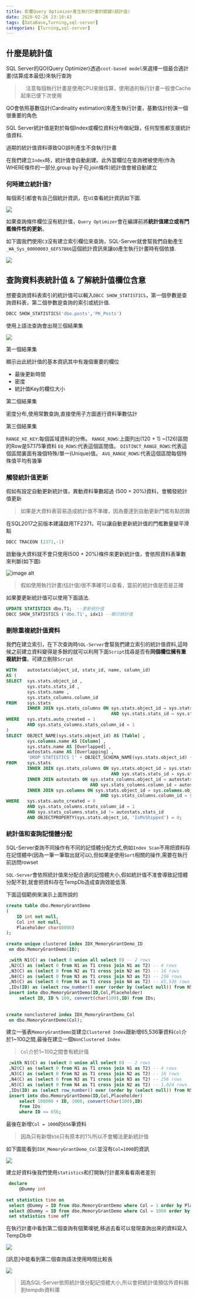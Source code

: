 ```yaml
---
title: 影響Query Optimizer產生執行計畫的關鍵(統計值)
date: 2020-02-26 23:10:43
tags: [DataBase,Turning,sql-server]
categories: [Turning,sql-server]
---
```


## 什麼是統計值

SQL Server的QO(Query Optimizer)透過`cost-based model`來選擇一個最合適計畫(估算成本最低)來執行查詢

>　注意每個執行計畫是使用CPU來做估算，使用過的執行計畫一般會Cache起來已便下次使用

QO會依照基數估計(Cardinality estimation)來產生執行計畫，基數估計扮演一個很重要的角色

SQL Server統計值是對於每個Index或欄位資料分布做紀錄，任何型態都支援統計值資料.

過期的統計值資料導致QO誤判產生不良執行計畫

在我們建立`Index`時，統計值會自動創建。此外當欄位在查詢裡被使用(作為WHERE條件的一部分,group by子句,join條件)統計值會被自動建立

### 何時建立統計值?

每個索引都會有自己個統計資訊，在`UI`查看統計資訊如下圖.

![](https://i.imgur.com/7TiCaUh.png)

如果查詢條件欄位沒有統計值，`Query Optimizer`會在編譯前將**統計值建立或有門檻條件性的更新**。

如下圖我們使用`C3`沒有建立索引欄位來查詢，SQL-Server就會幫我們自動產生`_WA_Sys_00000003_6EF57B66`這個統計資訊來讓`QO`產生執行計畫時有個依據.

![](https://i.imgur.com/WYcY8VW.png)

## 查詢資料表統計值 & 了解統計值欄位含意

想要查詢資料表索引的統計值可以輸入`DBCC SHOW_STATISTICS`，第一個參數是查詢資料表，第二個參數是查詢的索引或統計值.

```sql
DBCC SHOW_STATISTICS('dbo.posts','PK_Posts')
```

使用上語法查詢會出現三個結果集

![](https://i.imgur.com/0IKcsNG.png)

第一個結果集

顯示出此統計值的基本資訊其中有幾個重要的欄位

* 最後更新時間
* 密度
* 統計值Key的欄位大小

第二個結果集

密度分布,使用常數查詢,直接使用子方圖進行資料筆數估計

第三個結果集

`RANGE_HI_KEY`:每個區域資料的分佈。
`RANGE_ROWS`:上圖列出(120 + 1) ~(126)區間的Row是57.175筆資料
`EQ_ROWS`:代表這個區間值。
`DISTINCT_RANGE_ROWS`:代表這個區間裏面有幾個特殊/單一(Unique)值。
`AVG_RANGE_ROWS`:代表這個區間每個特殊值平均有幾筆

### 觸發統計值更新

假如有設定自動更新統計值，異動資料筆數超過 (500 + 20%)資料，會觸發統計值更新

> 如果是大資料表容易造成統計值不準確，因為要達到自動更新門檻有點困難

在SQL2017之前版本建議啟用TF2371，可以讓自動更新統計值的門檻數量變平滑點

```sql
DBCC TRACEON (2371,-1)
```

啟動後大資料就不會只使用(500 + 20%)條件來更新統計值，會依照資料表筆數來判斷(如下圖)

![image alt](https://www.virtual-dba.com/media/sql-server-chart.jpg)

> 假如使用執行計畫(估計值)很不準確可以查看，當前的統計值是否是正確

如果要更新統計值可以使用下面語法.

```sql
UPDATE STATISTICS dbo.T1;  --更新統計值
DBCC SHOW_STATISTICS ('dbo.T1', idx1) --顯示統計值
```

### 刪除重複統計值資料

我們在建立索引，在下次查詢時`SQL-Server`會幫我們建立索引的統計值資料,這時候之前建立資料變得是多餘的就可以利用下面`Script`找尋是否有**同個欄位擁有重複統計值**，可建立刪除`Script`

```sql
WITH    autostats(object_id, stats_id, name, column_id)
AS (
SELECT  sys.stats.object_id ,
        sys.stats.stats_id ,
        sys.stats.name ,
        sys.stats_columns.column_id
FROM    sys.stats
        INNER JOIN sys.stats_columns ON sys.stats.object_id = sys.stats_columns.object_id
                                        AND sys.stats.stats_id = sys.stats_columns.stats_id
WHERE   sys.stats.auto_created = 1
        AND sys.stats_columns.stats_column_id = 1
)
SELECT  OBJECT_NAME(sys.stats.object_id) AS [Table] ,
		sys.columns.name AS [Column] ,
		sys.stats.name AS [Overlapped] ,
		autostats.name AS [Overlapping] ,
		'DROP STATISTICS [' + OBJECT_SCHEMA_NAME(sys.stats.object_id) + '].[' + OBJECT_NAME(sys.stats.object_id) + '].[' + autostats.name + ']'
FROM    sys.stats
		INNER JOIN sys.stats_columns ON sys.stats.object_id = sys.stats_columns.object_id
										AND sys.stats.stats_id = sys.stats_columns.stats_id
		INNER JOIN autostats ON sys.stats_columns.object_id = autostats.object_id
								AND sys.stats_columns.column_id = autostats.column_id
		INNER JOIN sys.columns ON sys.stats.object_id = sys.columns.object_id
									AND sys.stats_columns.column_id = sys.columns.column_id
WHERE   sys.stats.auto_created = 0
		AND sys.stats_columns.stats_column_id = 1
		AND sys.stats_columns.stats_id != autostats.stats_id
		AND OBJECTPROPERTY(sys.stats.object_id, 'IsMsShipped') = 0;
```

### 統計值和查詢記憶體分配

SQL-Server查詢不同操作有不同的記憶體分配方式,例如`Index Scan`不用把資料存在記憶體中(因為一筆一筆取出就可以),但如果是使用`Sort`相關的操作,需要在執行前訪問rowset

`SQL-Server`會依照統計值來分配合適的記憶體大小,假如統計值不准會導致記憶體分配不對,就會把資料存在TempDb造成查詢效能低落.

下面這個範例來演示上面所說的

```sql
create table dbo.MemoryGrantDemo 
( 
    ID int not null, 
    Col int not null, 
    Placeholder char(8000) 
); 
 
create unique clustered index IDX_MemoryGrantDemo_ID 
 on dbo.MemoryGrantDemo(ID); 

 ;with N1(C) as (select 0 union all select 0) -- 2 rows 
 ,N2(C) as (select 0 from N1 as T1 cross join N1 as T2) -- 4 rows 
 ,N3(C) as (select 0 from N2 as T1 cross join N2 as T2) -- 16 rows 
 ,N4(C) as (select 0 from N3 as T1 cross join N3 as T2) -- 256 rows 
 ,N5(C) as (select 0 from N4 as T1 cross join N4 as T2) -- 65,536 rows 
 ,IDs(ID) as (select row_number() over (order by (select null)) from N5) 
 insert into dbo.MemoryGrantDemo(ID,Col,Placeholder) 
     select ID, ID % 100, convert(char(100),ID) from IDs; 
 
 
create nonclustered index IDX_MemoryGrantDemo_Col 
 on dbo.MemoryGrantDemo(Col); 
```

建立一張表`MemoryGrantDemo`並建立`Clustered Index`跟新增65,536筆資料`Col`介於1~100之間,最後在建立一個`NonClustered Index`

> `Col`介於1~100之間會有統計值


```sql
 ;with N1(C) as (select 0 union all select 0) -- 2 rows 
 ,N2(C) as (select 0 from N1 as T1 cross join N1 as T2) -- 4 rows 
 ,N3(C) as (select 0 from N2 as T1 cross join N2 as T2) -- 16 rows 
 ,N4(C) as (select 0 from N3 as T1 cross join N3 as T2) -- 256 rows 
 ,N5(C) as (select 0 from N4 as T1 cross join N2 as T2) -- 1,024 rows 
 ,IDs(ID) as (select row_number() over (order by (select null)) from N5) 
 insert into dbo.MemoryGrantDemo(ID,Col,Placeholder) 
     select 100000 + ID, 1000, convert(char(100),ID) 
     from IDs 
     where ID <= 656;
```

最後在新增`Col = 1000`的`656`筆資料

> 因為只有新增`656`只有原本的1%所以不會觸法更新統計值


如下圖能看到`IDX_MemoryGrantDemo_Col`並沒有`Col=1000`的資訊

![](https://i.imgur.com/FTykGu7.png)


建立好資料後我們使用`statistics`和打開執行計畫來看看兩者差別

```sql
 declare 
     @Dummy int 
 
set statistics time on 
 select @Dummy = ID from dbo.MemoryGrantDemo where Col = 1 order by Placeholder; 
 select @Dummy = ID from dbo.MemoryGrantDemo where Col = 1000 order by Placeholder; 
 set statistics time off 
```

在執行計畫中看到第二個查詢有個驚嘆號,移過去看可以發現查詢出來的資料寫入TempDb中

![](https://i.imgur.com/fTAZq1T.png)

[訊息]中能看到第二個查詢語法使用時間比較長

![](https://i.imgur.com/Pjk1vTs.png)

> 因為SQL-Server依照統計值分配記憶體大小,所以會把統計值預估外資料搬到tempdb資料庫